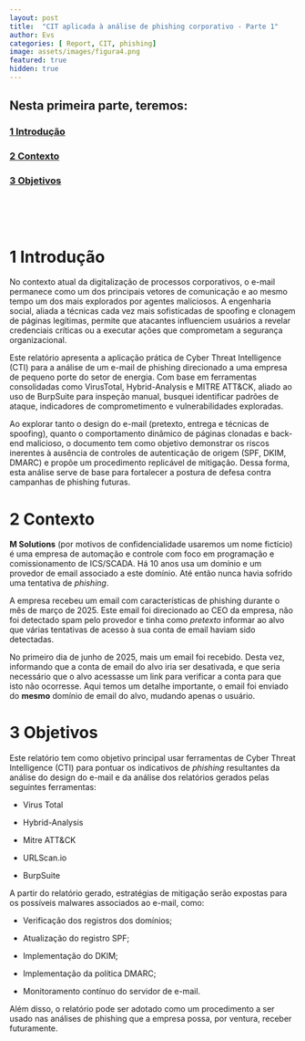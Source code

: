 ```yaml
---
layout: post
title:  "CIT aplicada à análise de phishing corporativo - Parte 1"
author: Evs
categories: [ Report, CIT, phishing]
image: assets/images/figura4.png
featured: true
hidden: true
---
```


## Nesta primeira parte, teremos:

### [1 Introdução](#1-introdução)
### [2 Contexto](#2-contexto)
### [3 Objetivos](#3-objetivos)

<br>
<br>
<br>

# 1 Introdução

No contexto atual da digitalização de processos corporativos, o e-mail permanece como um dos principais vetores de comunicação e ao mesmo tempo um dos mais explorados por agentes maliciosos. A engenharia social, aliada a técnicas cada vez mais sofisticadas de spoofing e clonagem de páginas legítimas, permite que atacantes influenciem usuários a revelar credenciais críticas ou a executar ações que comprometam a segurança organizacional.

Este relatório apresenta a aplicação prática de Cyber Threat
Intelligence (CTI) para a análise de um e-mail de phishing direcionado a uma empresa de pequeno porte do setor de energia. Com base em ferramentas consolidadas como VirusTotal, Hybrid-Analysis e MITRE ATT&CK, aliado ao uso de BurpSuite para inspeção manual, busquei identificar padrões de ataque, indicadores de comprometimento e vulnerabilidades exploradas.

Ao explorar tanto o design do e-mail (pretexto, entrega e técnicas de spoofing), quanto o comportamento dinâmico de páginas clonadas e back-end malicioso, o documento tem como objetivo demonstrar os riscos inerentes à ausência de controles de autenticação de origem (SPF, DKIM, DMARC) e propõe um procedimento replicável de mitigação. Dessa forma, esta análise serve de base para fortalecer a postura de defesa contra campanhas de phishing futuras.

# 2 Contexto

**M Solutions** (por motivos de confidencialidade usaremos um nome
fictício) é uma empresa de automação e controle com foco em
programação e comissionamento de ICS/SCADA. Há 10 anos usa um domínio e um provedor de email associado a este domínio. Até então nunca havia sofrido uma tentativa de *phishing*.

A empresa recebeu um email com características de phishing durante o mês de março de 2025. Este email foi direcionado ao CEO da empresa, não foi detectado spam pelo provedor e tinha como *pretexto* informar ao alvo que várias tentativas de acesso à sua conta de email haviam sido detectadas.

No primeiro dia de junho de 2025, mais um email foi recebido. Desta vez, informando que a conta de email do alvo iria ser desativada, e que seria necessário que o alvo acessasse um link para verificar a conta para que isto não ocorresse. Aqui temos um detalhe importante, o email foi enviado do **mesmo** domínio de email do alvo, mudando apenas o usuário.

# 3 Objetivos

Este relatório tem como objetivo principal usar ferramentas de Cyber Threat Intelligence (CTI) para pontuar os indicativos
de *phishing* resultantes da análise do design do e-mail e da análise dos relatórios gerados pelas seguintes ferramentas:

- Virus Total

- Hybrid-Analysis

- Mitre ATT&CK

- URLScan.io

- BurpSuite

A partir do relatório gerado, estratégias de mitigação serão expostas para os possíveis malwares associados ao e-mail, como:

- Verificação dos registros dos domínios;

- Atualização do registro SPF;

- Implementação do DKIM;

- Implementação da política DMARC;

- Monitoramento contínuo do servidor de e-mail.

Além disso, o relatório pode ser adotado como um procedimento a ser usado nas análises de phishing que a empresa possa, por ventura, receber futuramente.

